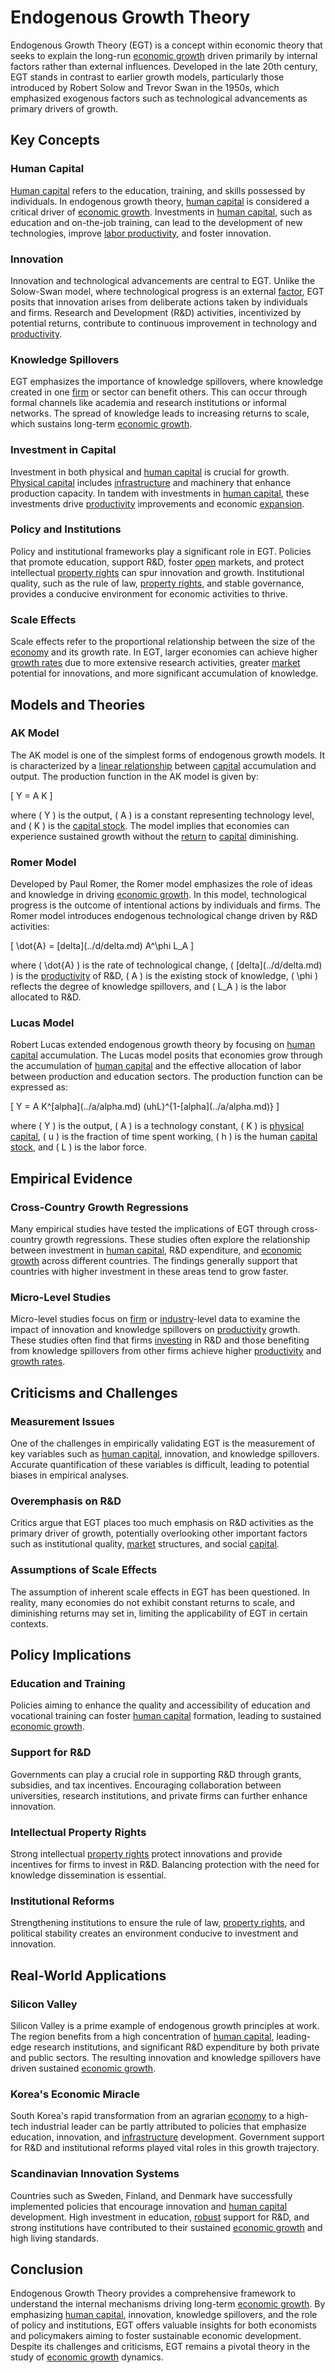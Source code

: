 # Endogenous Growth Theory

Endogenous Growth Theory (EGT) is a concept within economic theory that seeks to explain the long-run [economic growth](../e/economic_growth.md) driven primarily by internal factors rather than external influences. Developed in the late 20th century, EGT stands in contrast to earlier growth models, particularly those introduced by Robert Solow and Trevor Swan in the 1950s, which emphasized exogenous factors such as technological advancements as primary drivers of growth.

## Key Concepts

### Human Capital
[Human capital](../h/human_capital.md) refers to the education, training, and skills possessed by individuals. In endogenous growth theory, [human capital](../h/human_capital.md) is considered a critical driver of [economic growth](../e/economic_growth.md). Investments in [human capital](../h/human_capital.md), such as education and on-the-job training, can lead to the development of new technologies, improve [labor productivity](../l/labor_productivity.md), and foster innovation.

### Innovation
Innovation and technological advancements are central to EGT. Unlike the Solow-Swan model, where technological progress is an external [factor](../f/factor.md), EGT posits that innovation arises from deliberate actions taken by individuals and firms. Research and Development (R&D) activities, incentivized by potential returns, contribute to continuous improvement in technology and [productivity](../p/productivity.md).

### Knowledge Spillovers
EGT emphasizes the importance of knowledge spillovers, where knowledge created in one [firm](../f/firm.md) or sector can benefit others. This can occur through formal channels like academia and research institutions or informal networks. The spread of knowledge leads to increasing returns to scale, which sustains long-term [economic growth](../e/economic_growth.md).

### Investment in Capital
Investment in both physical and [human capital](../h/human_capital.md) is crucial for growth. [Physical capital](../p/physical_capital.md) includes [infrastructure](../i/infrastructure.md) and machinery that enhance production capacity. In tandem with investments in [human capital](../h/human_capital.md), these investments drive [productivity](../p/productivity.md) improvements and economic [expansion](../e/expansion.md).

### Policy and Institutions
Policy and institutional frameworks play a significant role in EGT. Policies that promote education, support R&D, foster [open](../o/open.md) markets, and protect intellectual [property rights](../p/property_rights.md) can spur innovation and growth. Institutional quality, such as the rule of law, [property rights](../p/property_rights.md), and stable governance, provides a conducive environment for economic activities to thrive.

### Scale Effects
Scale effects refer to the proportional relationship between the size of the [economy](../e/economy.md) and its growth rate. In EGT, larger economies can achieve higher [growth rates](../g/growth_rates_in_trading.md) due to more extensive research activities, greater [market](../m/market.md) potential for innovations, and more significant accumulation of knowledge.

## Models and Theories

### AK Model
The AK model is one of the simplest forms of endogenous growth models. It is characterized by a [linear relationship](../l/linear_relationship.md) between [capital](../c/capital.md) accumulation and output. The production function in the AK model is given by:

\[ Y = A K \]

where \( Y \) is the output, \( A \) is a constant representing technology level, and \( K \) is the [capital stock](../c/capital_stock.md). The model implies that economies can experience sustained growth without the [return](../r/return.md) to [capital](../c/capital.md) diminishing.

### Romer Model
Developed by Paul Romer, the Romer model emphasizes the role of ideas and knowledge in driving [economic growth](../e/economic_growth.md). In this model, technological progress is the outcome of intentional actions by individuals and firms. The Romer model introduces endogenous technological change driven by R&D activities:

\[ \dot{A} = \[delta](../d/delta.md) A^\phi L_A \]

where \( \dot{A} \) is the rate of technological change, \( \[delta](../d/delta.md) \) is the [productivity](../p/productivity.md) of R&D, \( A \) is the existing stock of knowledge, \( \phi \) reflects the degree of knowledge spillovers, and \( L_A \) is the labor allocated to R&D.

### Lucas Model
Robert Lucas extended endogenous growth theory by focusing on [human capital](../h/human_capital.md) accumulation. The Lucas model posits that economies grow through the accumulation of [human capital](../h/human_capital.md) and the effective allocation of labor between production and education sectors. The production function can be expressed as:

\[ Y = A K^\[alpha](../a/alpha.md) (uhL)^{1-\[alpha](../a/alpha.md)} \]

where \( Y \) is the output, \( A \) is a technology constant, \( K \) is [physical capital](../p/physical_capital.md), \( u \) is the fraction of time spent working, \( h \) is the human [capital stock](../c/capital_stock.md), and \( L \) is the labor force.

## Empirical Evidence

### Cross-Country Growth Regressions
Many empirical studies have tested the implications of EGT through cross-country growth regressions. These studies often explore the relationship between investment in [human capital](../h/human_capital.md), R&D expenditure, and [economic growth](../e/economic_growth.md) across different countries. The findings generally support that countries with higher investment in these areas tend to grow faster.

### Micro-Level Studies
Micro-level studies focus on [firm](../f/firm.md) or [industry](../i/industry.md)-level data to examine the impact of innovation and knowledge spillovers on [productivity](../p/productivity.md) growth. These studies often find that firms [investing](../i/investing.md) in R&D and those benefiting from knowledge spillovers from other firms achieve higher [productivity](../p/productivity.md) and [growth rates](../g/growth_rates_in_trading.md).

## Criticisms and Challenges

### Measurement Issues
One of the challenges in empirically validating EGT is the measurement of key variables such as [human capital](../h/human_capital.md), innovation, and knowledge spillovers. Accurate quantification of these variables is difficult, leading to potential biases in empirical analyses.

### Overemphasis on R&D
Critics argue that EGT places too much emphasis on R&D activities as the primary driver of growth, potentially overlooking other important factors such as institutional quality, [market](../m/market.md) structures, and social [capital](../c/capital.md).

### Assumptions of Scale Effects
The assumption of inherent scale effects in EGT has been questioned. In reality, many economies do not exhibit constant returns to scale, and diminishing returns may set in, limiting the applicability of EGT in certain contexts.

## Policy Implications

### Education and Training
Policies aiming to enhance the quality and accessibility of education and vocational training can foster [human capital](../h/human_capital.md) formation, leading to sustained [economic growth](../e/economic_growth.md). 

### Support for R&D
Governments can play a crucial role in supporting R&D through grants, subsidies, and tax incentives. Encouraging collaboration between universities, research institutions, and private firms can further enhance innovation.

### Intellectual Property Rights
Strong intellectual [property rights](../p/property_rights.md) protect innovations and provide incentives for firms to invest in R&D. Balancing protection with the need for knowledge dissemination is essential.

### Institutional Reforms
Strengthening institutions to ensure the rule of law, [property rights](../p/property_rights.md), and political stability creates an environment conducive to investment and innovation.

## Real-World Applications

### Silicon Valley
Silicon Valley is a prime example of endogenous growth principles at work. The region benefits from a high concentration of [human capital](../h/human_capital.md), leading-edge research institutions, and significant R&D expenditure by both private and public sectors. The resulting innovation and knowledge spillovers have driven sustained [economic growth](../e/economic_growth.md).

### Korea's Economic Miracle
South Korea's rapid transformation from an agrarian [economy](../e/economy.md) to a high-tech industrial leader can be partly attributed to policies that emphasize education, innovation, and [infrastructure](../i/infrastructure.md) development. Government support for R&D and institutional reforms played vital roles in this growth trajectory.

### Scandinavian Innovation Systems
Countries such as Sweden, Finland, and Denmark have successfully implemented policies that encourage innovation and [human capital](../h/human_capital.md) development. High investment in education, [robust](../r/robust.md) support for R&D, and strong institutions have contributed to their sustained [economic growth](../e/economic_growth.md) and high living standards.

## Conclusion

Endogenous Growth Theory provides a comprehensive framework to understand the internal mechanisms driving long-term [economic growth](../e/economic_growth.md). By emphasizing [human capital](../h/human_capital.md), innovation, knowledge spillovers, and the role of policy and institutions, EGT offers valuable insights for both economists and policymakers aiming to foster sustainable economic development. Despite its challenges and criticisms, EGT remains a pivotal theory in the study of [economic growth](../e/economic_growth.md) dynamics.